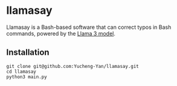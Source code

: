 # llamasay

Llamasay is a Bash-based software that can correct typos in Bash commands, powered by the [Llama 3 model](https://ai.meta.com/blog/meta-llama-3/).

## Installation

``````
git clone git@github.com:Yucheng-Yan/llamasay.git
cd llamasay
python3 main.py
``````





